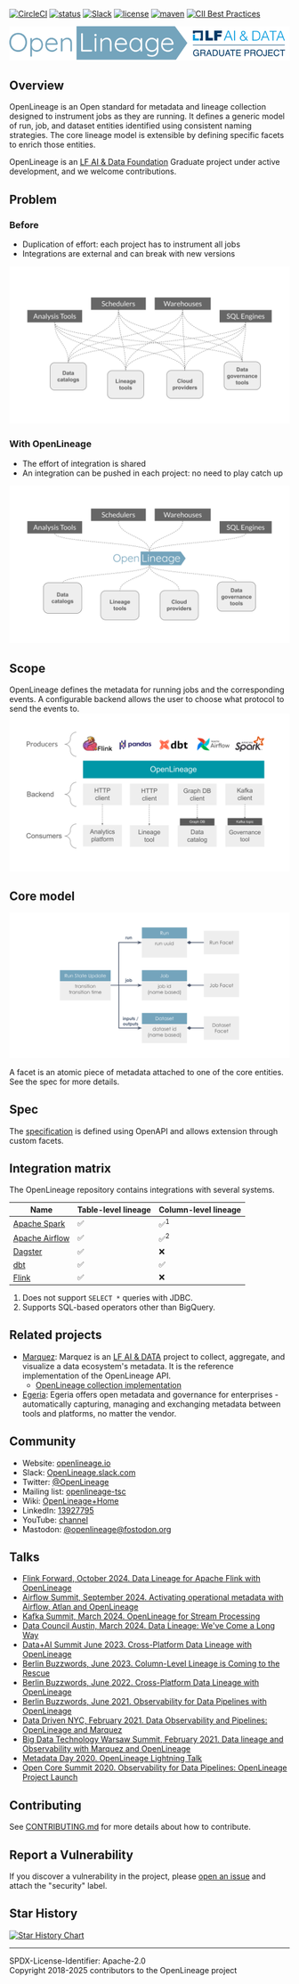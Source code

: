 [![CircleCI](https://circleci.com/gh/OpenLineage/OpenLineage/tree/main.svg?style=shield)](https://circleci.com/gh/OpenLineage/OpenLineage/tree/main)
[![status](https://img.shields.io/badge/status-active-brightgreen.svg)](#status)
[![Slack](https://img.shields.io/badge/slack-chat-blue.svg)](https://join.slack.com/t/openlineage/shared_invite/zt-2u4oiyz5h-TEmqpP4fVM5eCdOGeIbZvAk)
[![license](https://img.shields.io/badge/license-Apache_2.0-blue.svg)](https://github.com/OpenLineage/OpenLineage/blob/main/LICENSE)
[![maven](https://img.shields.io/maven-central/v/io.openlineage/openlineage-java.svg)](https://search.maven.org/search?q=g:io.openlineage)
[![CII Best Practices](https://bestpractices.coreinfrastructure.org/projects/4888/badge)](https://bestpractices.coreinfrastructure.org/projects/4888)

<div align="center">
  <img src="./doc/openlineage-lfai-logo.png" width="754px"/>
</div>

## Overview
OpenLineage is an Open standard for metadata and lineage collection designed to instrument jobs as they are running.
It defines a generic model of run, job, and dataset entities identified using consistent naming strategies.
The core lineage model is extensible by defining specific facets to enrich those entities.

OpenLineage is an [LF AI & Data Foundation](https://lfaidata.foundation/projects/openlineage) Graduate project under active development, and we welcome contributions.

## Problem

### Before

- Duplication of effort: each project has to instrument all jobs
- Integrations are external and can break with new versions

![Before OpenLineage](doc/before-ol.svg)

### With OpenLineage

- The effort of integration is shared
- An integration can be pushed in each project: no need to play catch up

![With OpenLineage](doc/with-ol.svg)

## Scope
OpenLineage defines the metadata for running jobs and the corresponding events.
A configurable backend allows the user to choose what protocol to send the events to.
 ![Scope](doc/scope.svg)

## Core model

 ![Model](doc/datamodel.svg)

 A facet is an atomic piece of metadata attached to one of the core entities.
 See the spec for more details.

## Spec
The [specification](spec/OpenLineage.md) is defined using OpenAPI and allows extension through custom facets.

## Integration matrix

The OpenLineage repository contains integrations with several systems.

| Name| Table-level lineage| Column-level lineage |
| ----| ------------------ | -------------------- |
|[Apache Spark](https://github.com/OpenLineage/OpenLineage/tree/main/integration/spark)| :white_check_mark: | :white_check_mark:<sup>1</sup> |
|[Apache Airflow](https://github.com/OpenLineage/OpenLineage/tree/main/integration/airflow)| :white_check_mark: | :white_check_mark:<sup>2</sup> |
|[Dagster](https://github.com/OpenLineage/OpenLineage/tree/main/integration/dagster)| :white_check_mark: | :x: |
|[dbt](https://github.com/OpenLineage/OpenLineage/tree/main/integration/dbt) |:white_check_mark: | :white_check_mark: |
|[Flink](https://github.com/OpenLineage/OpenLineage/tree/main/integration/flink)|:white_check_mark: | :x: |

1. Does not support `SELECT *` queries with JDBC.
2. Supports SQL-based operators other than BigQuery.

## Related projects
- [Marquez](https://marquezproject.ai/): Marquez is an [LF AI & DATA](https://lfaidata.foundation/) project to collect, aggregate, and visualize a data ecosystem's metadata. It is the reference implementation of the OpenLineage API.
  - [OpenLineage collection implementation](https://github.com/MarquezProject/marquez/blob/main/api/src/main/java/marquez/api/OpenLineageResource.java)
- [Egeria](https://egeria.odpi.org/): Egeria offers open metadata and governance for enterprises - automatically capturing, managing and exchanging metadata between tools and platforms, no matter the vendor.

## Community
- Website: [openlineage.io](http://openlineage.io)
- Slack: [OpenLineage.slack.com](https://join.slack.com/t/openlineage/shared_invite/zt-2u4oiyz5h-TEmqpP4fVM5eCdOGeIbZvA)
- Twitter: [@OpenLineage](https://twitter.com/OpenLineage)
- Mailing list: [openlineage-tsc](https://lists.lfaidata.foundation/g/openlineage-tsc)
- Wiki: [OpenLineage+Home](https://wiki.lfaidata.foundation/display/OpenLineage/OpenLineage+Home)
- LinkedIn: [13927795](https://www.linkedin.com/groups/13927795/)
- YouTube: [channel](https://www.youtube.com/channel/UCRMLy4AaSw_ka-gNV9nl7VQ)
- Mastodon: [@openlineage@fostodon.org](openlineage@fosstodon.org)

## Talks
- [Flink Forward, October 2024. Data Lineage for Apache Flink with OpenLineage](https://www.flink-forward.org/berlin-2024/agenda#data-lineage-for-apache-flink-with-openlineage)
- [Airflow Summit, September 2024. Activating operational metadata with Airflow, Atlan and OpenLineage](https://airflowsummit.org/sessions/2024/activating-operational-metadata-with-airflow-atlan-and-openlineage/)
- [Kafka Summit, March 2024. OpenLineage for Stream Processing](https://www.confluent.io/events/kafka-summit-london-2024/openlineage-for-stream-processing/)
- [Data Council Austin, March 2024. Data Lineage: We've Come a Long Way](https://www.youtube.com/watch?v=OE1o4D_iWfw)
- [Data+AI Summit June 2023. Cross-Platform Data Lineage with OpenLineage](https://www.databricks.com/dataaisummit/session/cross-platform-data-lineage-openlineage/)
- [Berlin Buzzwords, June 2023. Column-Level Lineage is Coming to the Rescue](https://youtu.be/xFVSZCCbZlY)
- [Berlin Buzzwords, June 2022. Cross-Platform Data Lineage with OpenLineage](https://www.youtube.com/watch?v=pLBVGIPuwEo)
- [Berlin Buzzwords, June 2021. Observability for Data Pipelines with OpenLineage](https://2021.berlinbuzzwords.de/member/julien-le-dem)
- [Data Driven NYC, February 2021. Data Observability and Pipelines: OpenLineage and Marquez](https://mattturck.com/datakin/)
- [Big Data Technology Warsaw Summit, February 2021. Data lineage and Observability with Marquez and OpenLineage](https://bigdatatechwarsaw.eu/edition-2021/)
- [Metadata Day 2020. OpenLineage Lightning Talk](https://www.youtube.com/watch?v=anlV5Er_BpM)
- [Open Core Summit 2020. Observability for Data Pipelines: OpenLineage Project Launch](https://www.coss.community/coss/ocs-2020-breakout-julien-le-dem-3eh4)

## Contributing

See [CONTRIBUTING.md](https://github.com/OpenLineage/OpenLineage/blob/main/CONTRIBUTING.md) for more details about how to contribute.

## Report a Vulnerability

If you discover a vulnerability in the project, please [open an issue](https://github.com/OpenLineage/OpenLineage/issues/new/choose) and attach the "security" label.

## Star History

[![Star History Chart](https://api.star-history.com/svg?repos=OpenLineage/OpenLineage&type=Date)](https://www.star-history.com/#OpenLineage/OpenLineage&Date)

----
SPDX-License-Identifier: Apache-2.0\
Copyright 2018-2025 contributors to the OpenLineage project
